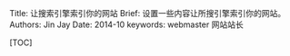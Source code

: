 Title:   让搜索引擎索引你的网站
Brief:   设置一些内容让所搜引擎索引你的网站。
Authors: Jin Jay
Date:    2014-10
keywords: webmaster
          网站站长
          





[TOC]
